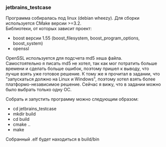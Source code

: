 ### jetbrains_testcase

Программа собиралась под linux (debian wheezy). Для сборки используется CMake версии >=3.2.</br>
Библиотеки, от которых зависит проект:
- boost версии 1.55 (boost_filesystem, boost_program_options, boost_system)
- openssl

OpenSSL используется для подсчета md5 хеша файла.</br>
Самостоятельно я писать md5 не хотел, так как мог потратить больше времени и сделать больше ошибок,
поэтому пришел к выводу, что лучше взять уже готовое решение. К тому же я прочитал в задании,
что "запускаться должно на Linux и Windows", поэтому хотел взять более платформо-независимое решение.
Сейчас я вижу, что в задании можно было выбрать только одну ОС.

Собрать и запустить программу можно следующим образом:
- cd jetbrains_testcase
- mkdir build
- cd build
- cmake ..
- make

Собранный .elf будет находиться в build/bin
